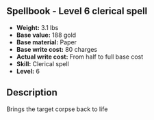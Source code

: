 ## Spellbook - Level 6 clerical spell

- **Weight:** 3.1 lbs
- **Base value:** 188 gold
- **Base material:** Paper
- **Base write cost:** 80 charges
- **Actual write cost:** From half to full base cost
- **Skill:** Clerical spell
- **Level:** 6

## Description

Brings the target corpse back to life
